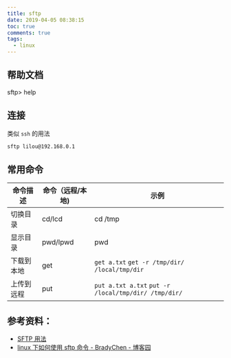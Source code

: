 ```yaml
---
title: sftp
date: 2019-04-05 08:38:15
toc: true
comments: true
tags:
  - linux
---
```


## 帮助文档

sftp> help

## 连接

类似 `ssh` 的用法

```sh
sftp lilou@192.168.0.1
```

## 常用命令

| 命令描述   | 命令（远程/本地) | 示例                                                 |
| ---------- | ---------------- | ---------------------------------------------------- |
| 切换目录   | cd/lcd           | cd /tmp                                              |
| 显示目录   | pwd/lpwd         | pwd                                                  |
| 下载到本地 | get              | `get a.txt` `get -r /tmp/dir/ /local/tmp/dir`        |
| 上传到远程 | put              | `put a.txt a.txt` `put -r /local/tmp/dir/ /tmp/dir/` |

## 参考资料：

- [SFTP 用法](https://blog.zfanw.com/sftp/#%E4%B8%8B%E8%BD%BD%E6%96%87%E4%BB%B6%E6%88%96%E6%96%87%E4%BB%B6%E5%A4%B9)
- [linux 下如何使用 sftp 命令 - BradyChen - 博客园](https://www.cnblogs.com/chen1987lei/archive/2010/11/26/1888391.html)
